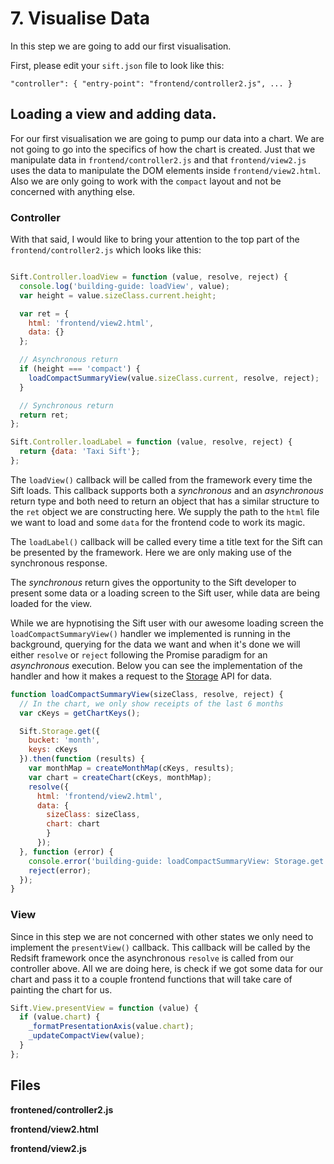# 7. Visualise Data

In this step we are going to add our first visualisation.

First, please edit your `sift.json` file to look like this:

`"controller": { "entry-point": "frontend/controller2.js", ... }`

## Loading a view and adding data.

For our first visualisation we are going to pump our data into a chart. We are not going to go into the specifics of how the chart is created. Just that we manipulate data in `frontend/controller2.js` 
and that `frontend/view2.js` uses the data to manipulate the DOM elements inside `frontend/view2.html`. Also we are only going to work with the `compact` layout and not be concerned with anything else.

### Controller

With that said, I would like to bring your attention to the top part of the `frontend/controller2.js` which looks like this:

```javascript

Sift.Controller.loadView = function (value, resolve, reject) {
  console.log('building-guide: loadView', value);
  var height = value.sizeClass.current.height;

  var ret = {
    html: 'frontend/view2.html',
    data: {}
  };

  // Asynchronous return
  if (height === 'compact') {
    loadCompactSummaryView(value.sizeClass.current, resolve, reject);
  }

  // Synchronous return
  return ret;
};

Sift.Controller.loadLabel = function (value, resolve, reject) {
  return {data: 'Taxi Sift'};
};
```

The `loadView()` callback will be called from the framework every time the Sift loads. This callback supports both a _synchronous_ and an _asynchronous_ return type and both need to return an object that has a similar structure to the `ret` object we are constructing here. We supply the path to the `html` file we want to load and some `data` for the frontend code to work its magic. 

The `loadLabel()` callback will be called every time a title text for the Sift can be presented by the framework. Here we are only making use of the synchronous response.

The _synchronous_ return gives the opportunity to the Sift developer to present some data or a loading screen to the Sift user, while data are being loaded for the view.

While we are hypnotising the Sift user with our awesome loading screen the `loadCompactSummaryView()` handler we implemented is running in the background, querying for the data we want and when it's done we will either `resolve` or `reject` following the Promise paradigm for an _asynchronous_ execution. Below you can see the implementation of the handler and how it makes a request to the [Storage](https://docs.redsift.io/docs#storage-api) API for data.

```javascript
function loadCompactSummaryView(sizeClass, resolve, reject) {
  // In the chart, we only show receipts of the last 6 months
  var cKeys = getChartKeys();

  Sift.Storage.get({
    bucket: 'month',
    keys: cKeys
  }).then(function (results) {
    var monthMap = createMonthMap(cKeys, results);
    var chart = createChart(cKeys, monthMap);
    resolve({
      html: 'frontend/view2.html',
      data: {
        sizeClass: sizeClass, 
        chart: chart
        }
      });
  }, function (error) {
    console.error('building-guide: loadCompactSummaryView: Storage.get failed: ', error);
    reject(error);
  });
}
```

### View

Since in this step we are not concerned with other states we only need to implement the `presentView()` callback. This callback will be called by the Redsift framework once the asynchronous `resolve` is called from our controller above. All we are doing here, is check if we got some data for our chart and pass it to a couple frontend functions that will take care of painting the chart for us.

```javascript
Sift.View.presentView = function (value) {
  if (value.chart) {
    _formatPresentationAxis(value.chart);
    _updateCompactView(value);
  }
};
```


## Files

**frontened/controller2.js**

**frontend/view2.html**

**frontend/view2.js**
